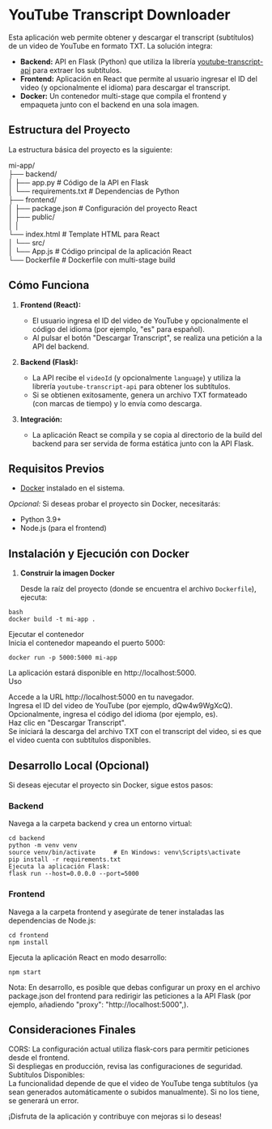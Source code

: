 # YouTube Transcript Downloader

Esta aplicación web permite obtener y descargar el transcript (subtítulos) de un video de YouTube en formato TXT. La solución integra:

- **Backend:** API en Flask (Python) que utiliza la librería [youtube-transcript-api](https://github.com/jdepoix/youtube-transcript-api) para extraer los subtítulos.
- **Frontend:** Aplicación en React que permite al usuario ingresar el ID del video (y opcionalmente el idioma) para descargar el transcript.
- **Docker:** Un contenedor multi-stage que compila el frontend y empaqueta junto con el backend en una sola imagen.

## Estructura del Proyecto

La estructura básica del proyecto es la siguiente:

mi-app/  
├── backend/  
│ ├── app.py # Código de la API en Flask  
│ └── requirements.txt # Dependencias de Python  
├── frontend/  
│ ├── package.json # Configuración del proyecto React  
│ ├── public/  
│ │  
└── index.html # Template HTML para React  
│ └── src/  
│ └── App.js # Código principal de la aplicación React   
└── Dockerfile # Dockerfile con multi-stage build  


## Cómo Funciona

1. **Frontend (React):**  
   - El usuario ingresa el ID del video de YouTube y opcionalmente el código del idioma (por ejemplo, "es" para español).
   - Al pulsar el botón "Descargar Transcript", se realiza una petición a la API del backend.

2. **Backend (Flask):**  
   - La API recibe el `videoId` (y opcionalmente `language`) y utiliza la librería `youtube-transcript-api` para obtener los subtítulos.
   - Si se obtienen exitosamente, genera un archivo TXT formateado (con marcas de tiempo) y lo envía como descarga.

3. **Integración:**  
   - La aplicación React se compila y se copia al directorio de la build del backend para ser servida de forma estática junto con la API Flask.

## Requisitos Previos

- [Docker](https://www.docker.com/get-started) instalado en el sistema.

*Opcional:* Si deseas probar el proyecto sin Docker, necesitarás:
- Python 3.9+  
- Node.js (para el frontend)  

## Instalación y Ejecución con Docker

1. **Construir la imagen Docker**

   Desde la raíz del proyecto (donde se encuentra el archivo `Dockerfile`), ejecuta:

```
bash
docker build -t mi-app .
```

Ejecutar el contenedor  
Inicia el contenedor mapeando el puerto 5000:  

```
docker run -p 5000:5000 mi-app
```
La aplicación estará disponible en http://localhost:5000.  
Uso  

Accede a la URL http://localhost:5000 en tu navegador.  
Ingresa el ID del video de YouTube (por ejemplo, dQw4w9WgXcQ).  
Opcionalmente, ingresa el código del idioma (por ejemplo, es).  
Haz clic en "Descargar Transcript".  
Se iniciará la descarga del archivo TXT con el transcript del video, si es que el video cuenta con subtítulos disponibles.  

## Desarrollo Local (Opcional)

Si deseas ejecutar el proyecto sin Docker, sigue estos pasos:

### Backend
Navega a la carpeta backend y crea un entorno virtual:
```
cd backend
python -m venv venv
source venv/bin/activate     # En Windows: venv\Scripts\activate
pip install -r requirements.txt
Ejecuta la aplicación Flask:
flask run --host=0.0.0.0 --port=5000
```

### Frontend
Navega a la carpeta frontend y asegúrate de tener instaladas las dependencias de Node.js:
```
cd frontend
npm install
````

Ejecuta la aplicación React en modo desarrollo:
```
npm start
```
Nota: En desarrollo, es posible que debas configurar un proxy en el archivo package.json del frontend para redirigir las peticiones a la API Flask (por ejemplo, añadiendo "proxy": "http://localhost:5000",).

## Consideraciones Finales

CORS: La configuración actual utiliza flask-cors para permitir peticiones desde el frontend.  
Si despliegas en producción, revisa las configuraciones de seguridad.  
Subtítulos Disponibles:  
La funcionalidad depende de que el video de YouTube tenga subtítulos (ya sean generados automáticamente o subidos manualmente). Si no los tiene, se generará un error.  

¡Disfruta de la aplicación y contribuye con mejoras si lo deseas!


